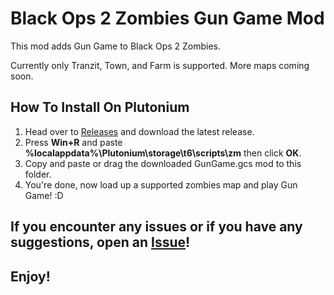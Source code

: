 # Black Ops 2 Zombies Gun Game Mod
This mod adds Gun Game to Black Ops 2 Zombies.

Currently only Tranzit, Town, and Farm is supported. More maps coming soon.

## How To Install On Plutonium
1. Head over to [Releases](https://github.com/ElectroGamesYT/BO2-Zombies-Gun-Game-Mod/releases) and download the latest release.
2. Press **Win+R** and paste **%localappdata%\Plutonium\storage\t6\scripts\zm** then click **OK**.
3. Copy and paste or drag the downloaded GunGame.gcs mod to this folder.
3. You're done, now load up a supported zombies map and play Gun Game! :D

## If you encounter any issues or if you have any suggestions, open an [Issue](https://github.com/ElectroGamesYT/BO2-Zombies-Gun-Game-Mod/issues/new)!

## Enjoy!
